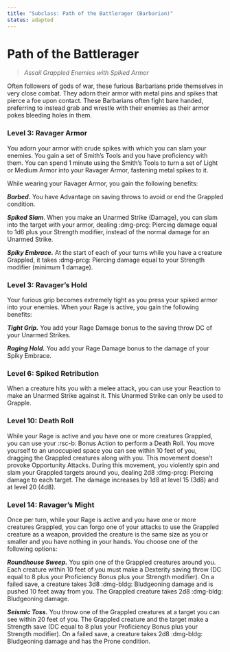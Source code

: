 ```yaml
---
title: "Subclass: Path of the Battlerager (Barbarian)"
status: adapted
---
```


<p style="display:none">
Assail Grappled Enemies with Spiked Armor
</p>

# Path of the Battlerager

> *Assail Grappled Enemies with Spiked Armor*

Often followers of gods of war, these furious Barbarians pride themselves in very close combat. They adorn their armor with metal pins and spikes that pierce a foe upon contact. These Barbarians often fight bare handed, preferring to instead grab and wrestle with their enemies as their armor pokes bleeding holes in them.

### Level 3: Ravager Armor

You adorn your armor with crude spikes with which you can slam your enemies. You gain a set of Smith’s Tools and you have proficiency with them. You can spend 1 minute using the Smith’s Tools to turn a set of Light or Medium Armor into your Ravager Armor, fastening metal spikes to it. 

While wearing your Ravager Armor, you gain the following benefits:

***Barbed.*** You have Advantage on saving throws to avoid or end the Grappled condition.

***Spiked Slam***. When you make an Unarmed Strike (Damage), you can slam into the target with your armor, dealing :dmg-prcg: Piercing damage equal to 1d6 plus your Strength modifier, instead of the normal damage for an Unarmed Strike.

***Spiky Embrace.*** At the start of each of your turns while you have a creature Grappled, it takes :dmg-prcg: Piercing damage equal to your Strength modifier (minimum 1 damage).

### Level 3: Ravager’s Hold

Your furious grip becomes extremely tight as you press your spiked armor into your enemies. When your Rage is active, you gain the following benefits:

***Tight Grip.*** You add your Rage Damage bonus to the saving throw DC of your Unarmed Strikes.

***Raging Hold.*** You add your Rage Damage bonus to the damage of your Spiky Embrace.

### Level 6: Spiked Retribution

When a creature hits you with a melee attack, you can use your Reaction to make an Unarmed Strike against it. This Unarmed Strike can only be used to Grapple.

### Level 10: Death Roll

While your Rage is active and you have one or more creatures Grappled, you can use your :rsc-b: Bonus Action to perform a Death Roll. You move yourself to an unoccupied space you can see within 10 feet of you, dragging the Grappled creatures along with you. This movement doesn’t provoke Opportunity Attacks. During this movement, you violently spin and slam your Grappled targets around you, dealing 2d8 :dmg-prcg: Piercing damage to each target. The damage increases by 1d8 at level 15 (3d8) and at level 20 (4d8).

### Level 14: Ravager’s Might

Once per turn, while your Rage is active and you have one or more creatures Grappled, you can forgo one of your attacks to use the Grappled creature as a weapon, provided the creature is the same size as you or smaller and you have nothing in your hands. You choose one of the following options:

***Roundhouse Sweep.*** You spin one of the Grappled creatures around you. Each creature within 10 feet of you must make a Dexterity saving throw (DC equal to 8 plus your Proficiency Bonus plus your Strength modifier). On a failed save, a creature takes 3d8 :dmg-bldg: Bludgeoning damage and is pushed 10 feet away from you. The Grappled creature takes 2d8 :dmg-bldg: Bludgeoning damage.

***Seismic Toss.*** You throw one of the Grappled creatures at a target you can see within 20 feet of you. The Grappled creature and the target make a Strength save (DC equal to 8 plus your Proficiency Bonus plus your Strength modifier). On a failed save, a creature takes 2d8 :dmg-bldg: Bludgeoning damage and has the Prone condition.